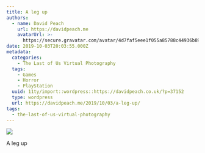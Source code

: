 ```yaml
---
title: A leg up
authors:
  - name: David Peach
    url: https://davidpeach.me
    avatarUrl: >-
      https://secure.gravatar.com/avatar/4d7faf5eee1f055a85788c44936b8995eaab6dfb004e7854ec747ccb272e91ee?s=96&d=mm&r=g
date: 2019-10-03T20:03:55.000Z
metadata:
  categories:
    - The Last of Us Virtual Photography
  tags:
    - Games
    - Horror
    - PlayStation
  uuid: 11ty/import::wordpress::https://davidpeach.co.uk/?p=37152
  type: wordpress
  url: https://davidpeach.me/2019/10/03/a-leg-up/
tags:
  - the-last-of-us-virtual-photography
---
```

[![](/assets/A-leg-up-scaled-NT0oa8d0DCm4.jpg)](/assets/A-leg-up-scaled-NT0oa8d0DCm4.jpg)

A leg up